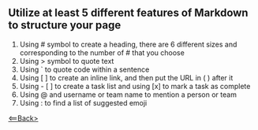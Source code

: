 ## Utilize at least 5 different features of Markdown to structure your page

1. Using \# symbol to create a heading, there are 6 different sizes and corresponding to the number of \# that you choose
2. Using \> symbol to quote text
3. Using \` to quote code within a sentence
4. Using \[ \] to create an inline link, and then put the URL in \( \) after it
5. Using \- \[ \] to create a task list and using \[x\] to mark a task as complete
6. Using \@ and username or team name to mention a person or team
7. Using \: to find a list of suggested emoji

[<==Back>](README.md)
